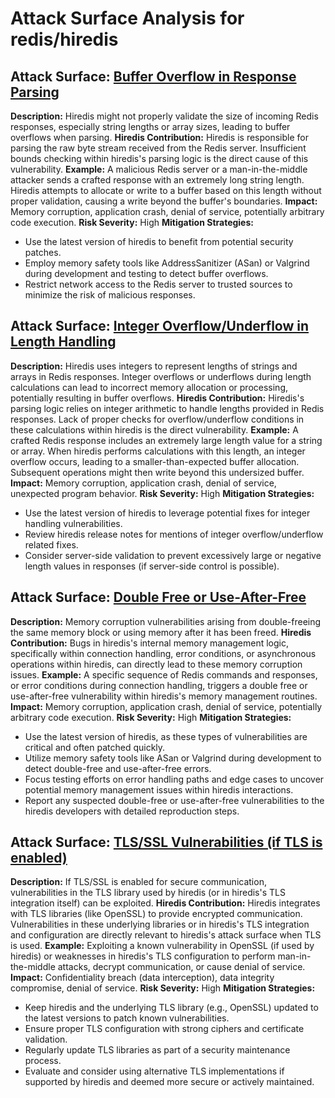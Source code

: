 # Attack Surface Analysis for redis/hiredis

## Attack Surface: [Buffer Overflow in Response Parsing](./attack_surfaces/buffer_overflow_in_response_parsing.md)

**Description:** Hiredis might not properly validate the size of incoming Redis responses, especially string lengths or array sizes, leading to buffer overflows when parsing.
**Hiredis Contribution:** Hiredis is responsible for parsing the raw byte stream received from the Redis server. Insufficient bounds checking within hiredis's parsing logic is the direct cause of this vulnerability.
**Example:** A malicious Redis server or a man-in-the-middle attacker sends a crafted response with an extremely long string length. Hiredis attempts to allocate or write to a buffer based on this length without proper validation, causing a write beyond the buffer's boundaries.
**Impact:** Memory corruption, application crash, denial of service, potentially arbitrary code execution.
**Risk Severity:** High
**Mitigation Strategies:**
*   Use the latest version of hiredis to benefit from potential security patches.
*   Employ memory safety tools like AddressSanitizer (ASan) or Valgrind during development and testing to detect buffer overflows.
*   Restrict network access to the Redis server to trusted sources to minimize the risk of malicious responses.

## Attack Surface: [Integer Overflow/Underflow in Length Handling](./attack_surfaces/integer_overflowunderflow_in_length_handling.md)

**Description:** Hiredis uses integers to represent lengths of strings and arrays in Redis responses. Integer overflows or underflows during length calculations can lead to incorrect memory allocation or processing, potentially resulting in buffer overflows.
**Hiredis Contribution:** Hiredis's parsing logic relies on integer arithmetic to handle lengths provided in Redis responses. Lack of proper checks for overflow/underflow conditions in these calculations within hiredis is the direct vulnerability.
**Example:** A crafted Redis response includes an extremely large length value for a string or array. When hiredis performs calculations with this length, an integer overflow occurs, leading to a smaller-than-expected buffer allocation. Subsequent operations might then write beyond this undersized buffer.
**Impact:** Memory corruption, application crash, denial of service, unexpected program behavior.
**Risk Severity:** High
**Mitigation Strategies:**
*   Use the latest version of hiredis to leverage potential fixes for integer handling vulnerabilities.
*   Review hiredis release notes for mentions of integer overflow/underflow related fixes.
*   Consider server-side validation to prevent excessively large or negative length values in responses (if server-side control is possible).

## Attack Surface: [Double Free or Use-After-Free](./attack_surfaces/double_free_or_use-after-free.md)

**Description:** Memory corruption vulnerabilities arising from double-freeing the same memory block or using memory after it has been freed.
**Hiredis Contribution:** Bugs in hiredis's internal memory management logic, specifically within connection handling, error conditions, or asynchronous operations within hiredis, can directly lead to these memory corruption issues.
**Example:** A specific sequence of Redis commands and responses, or error conditions during connection handling, triggers a double free or use-after-free vulnerability within hiredis's memory management routines.
**Impact:** Memory corruption, application crash, denial of service, potentially arbitrary code execution.
**Risk Severity:** High
**Mitigation Strategies:**
*   Use the latest version of hiredis, as these types of vulnerabilities are critical and often patched quickly.
*   Utilize memory safety tools like ASan or Valgrind during development to detect double-free and use-after-free errors.
*   Focus testing efforts on error handling paths and edge cases to uncover potential memory management issues within hiredis interactions.
*   Report any suspected double-free or use-after-free vulnerabilities to the hiredis developers with detailed reproduction steps.

## Attack Surface: [TLS/SSL Vulnerabilities (if TLS is enabled)](./attack_surfaces/tlsssl_vulnerabilities__if_tls_is_enabled_.md)

**Description:** If TLS/SSL is enabled for secure communication, vulnerabilities in the TLS library used by hiredis (or in hiredis's TLS integration itself) can be exploited.
**Hiredis Contribution:** Hiredis integrates with TLS libraries (like OpenSSL) to provide encrypted communication. Vulnerabilities in these underlying libraries or in hiredis's TLS integration and configuration are directly relevant to hiredis's attack surface when TLS is used.
**Example:** Exploiting a known vulnerability in OpenSSL (if used by hiredis) or weaknesses in hiredis's TLS configuration to perform man-in-the-middle attacks, decrypt communication, or cause denial of service.
**Impact:** Confidentiality breach (data interception), data integrity compromise, denial of service.
**Risk Severity:** High
**Mitigation Strategies:**
*   Keep hiredis and the underlying TLS library (e.g., OpenSSL) updated to the latest versions to patch known vulnerabilities.
*   Ensure proper TLS configuration with strong ciphers and certificate validation.
*   Regularly update TLS libraries as part of a security maintenance process.
*   Evaluate and consider using alternative TLS implementations if supported by hiredis and deemed more secure or actively maintained.

